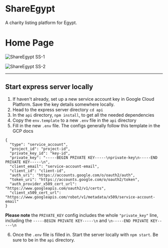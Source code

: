# ShareEgypt

A charity listing platform for Egypt.

# Home Page

![ShareEgypt SS-1](https://github.com/ElliotKyei/Share-Egypt/assets/73500548/b2c65833-0080-4427-a69a-f443eecca697)

![ShareEgypt SS-2](https://github.com/ElliotKyei/Share-Egypt/assets/73500548/222012fb-3022-450a-857c-275c98e983de)


---

## Start express server locally
1. If haven't already, set up a new service account key in Google Cloud Platform. Save the key details somewhere locally. 
2. Head to the express server directory `cd api`
3. In the `api` directory, `npm install`, to get all the needed dependencies
4. Copy the `env.template` to a new `.env` file in the `api` directory
5. Fill in the new `.env` file. The configs generally follow this template in the GCP docs
```text
{
  "type": "service_account",
  "project_id": "project-id",
  "private_key_id": "key-id",
  "private_key": "-----BEGIN PRIVATE KEY-----\nprivate-key\n-----END PRIVATE KEY-----\n",
  "client_email": "service-account-email",
  "client_id": "client-id",
  "auth_uri": "https://accounts.google.com/o/oauth2/auth",
  "token_uri": "https://accounts.google.com/o/oauth2/token",
  "auth_provider_x509_cert_url": "https://www.googleapis.com/oauth2/v1/certs",
  "client_x509_cert_url": "https://www.googleapis.com/robot/v1/metadata/x509/service-account-email"
}
```
**Please note** the `PRIVATE_KEY` config includes the whole `"private_key"` line, including the `-----BEGIN PRIVATE KEY-----\n` and `\n-----END PRIVATE KEY-----\n`

6. Once the `.env` file is filled in. Start the server locally with `npm start`. Be sure to be in the `api` directory.
